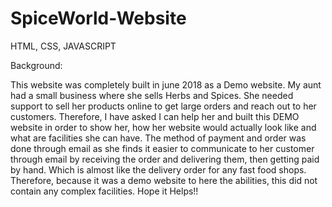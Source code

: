# SpiceWorld-Website
HTML, CSS, JAVASCRIPT


Background:

This website was completely built in june 2018 as a Demo website. 
My aunt had a small business where she sells Herbs and Spices. She needed support to sell her products online to get large orders and reach out to her customers. Therefore, I have asked I can help her and built this DEMO website in order to show her, how her website would actually look like and what are facilities she can have. 
The method of payment and order was done through email as she finds it easier to communicate to her customer through email by receiving the order and delivering them, then getting paid by hand. Which is almost like the delivery order for any fast food shops. 
Therefore, because it was a demo website to here the abilities, this did not contain any complex facilities. 
Hope it Helps!!
